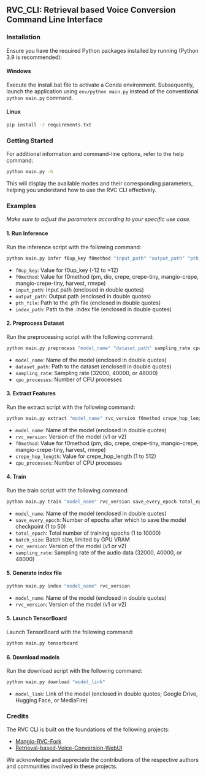 ## RVC_CLI: Retrieval based Voice Conversion Command Line Interface

### Installation

Ensure you have the required Python packages installed by running (Python 3.9 is recommended):

#### Windows

Execute the install.bat file to activate a Conda environment. Subsequently, launch the application using `env/python main.py` instead of the conventional `python main.py` command.

#### Linux

```bash
pip install -r requirements.txt
```

### Getting Started

For additional information and command-line options, refer to the help command:

```bash
python main.py -h
```

This will display the available modes and their corresponding parameters, helping you understand how to use the RVC CLI effectively.

### Examples

_Make sure to adjust the parameters according to your specific use case._

#### 1. Run Inference

Run the inference script with the following command:

```bash
python main.py infer f0up_key f0method "input_path" "output_path" "pth_file" "index_path"
```

- `f0up_key`: Value for f0up_key (-12 to +12)
- `f0method`: Value for f0method (pm, dio, crepe, crepe-tiny, mangio-crepe, mangio-crepe-tiny, harvest, rmvpe)
- `input_path`: Input path (enclosed in double quotes)
- `output_path`: Output path (enclosed in double quotes)
- `pth_file`: Path to the .pth file (enclosed in double quotes)
- `index_path`: Path to the .index file (enclosed in double quotes)

#### 2. Preprocess Dataset

Run the preprocessing script with the following command:

```bash
python main.py preprocess "model_name" "dataset_path" sampling_rate cpu_processes
```

- `model_name`: Name of the model (enclosed in double quotes)
- `dataset_path`: Path to the dataset (enclosed in double quotes)
- `sampling_rate`: Sampling rate (32000, 40000, or 48000)
- `cpu_processes`: Number of CPU processes

#### 3. Extract Features

Run the extract script with the following command:

```bash
python main.py extract "model_name" rvc_version f0method crepe_hop_length cpu_processes
```

- `model_name`: Name of the model (enclosed in double quotes)
- `rvc_version`: Version of the model (v1 or v2)
- `f0method`: Value for f0method (pm, dio, crepe, crepe-tiny, mangio-crepe, mangio-crepe-tiny, harvest, rmvpe)
- `crepe_hop_length`: Value for crepe_hop_length (1 to 512)
- `cpu_processes`: Number of CPU processes

#### 4. Train

Run the train script with the following command:

```bash
python main.py train "model_name" rvc_version save_every_epoch total_epoch sampling_rate batch_size
```

- `model_name`: Name of the model (enclosed in double quotes)
- `save_every_epoch`: Number of epochs after which to save the model checkpoint (1 to 50)
- `total_epoch`: Total number of training epochs (1 to 10000)
- `batch_size`: Batch size, limited by GPU VRAM
- `rvc_version`: Version of the model (v1 or v2)
- `sampling_rate`: Sampling rate of the audio data (32000, 40000, or 48000)

#### 5. Generate index file

```bash
python main.py index "model_name" rvc_version
```

- `model_name`: Name of the model (enclosed in double quotes)
- `rvc_version`: Version of the model (v1 or v2)

#### 5. Launch TensorBoard

Launch TensorBoard with the following command:

```bash
python main.py tensorboard
```

#### 6. Download models

Run the download script with the following command:

```bash
python main.py download "model_link"
```

- `model_link`: Link of the model (enclosed in double quotes; Google Drive, Hugging Face, or MediaFire)

### Credits

The RVC CLI is built on the foundations of the following projects:

- [Mangio-RVC-Fork](https://github.com/Mangio621/Mangio-RVC-Fork)
- [Retrieval-based-Voice-Conversion-WebUI](https://github.com/RVC-Project/Retrieval-based-Voice-Conversion-WebUI)

We acknowledge and appreciate the contributions of the respective authors and communities involved in these projects.
